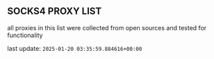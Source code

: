 ## SOCKS4 PROXY LIST

all proxies in this list were collected from open sources and tested for functionality

last update: `2025-01-20 03:35:59.884616+00:00`